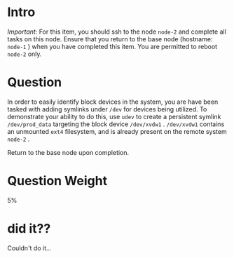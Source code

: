 
# Intro

*Important:* For this item, you should ssh to the node `node-2` and complete all tasks on this node. Ensure that you return to the base node (hostname: `node-1` ) when you have completed this item. You are permitted to reboot `node-2` only.

# Question

In order to easily identify block devices in the system, you are have been tasked with adding symlinks under `/dev` for devices being utilized. To demonstrate your ability to do this, use `udev` to create a persistent symlink `/dev/prod_data` targeting the block device `/dev/xvdw1` . `/dev/xvdw1` contains an unmounted `ext4` filesystem, and is already present on the remote system `node-2` .

Return to the base node upon completion.

# Question Weight

5%

# did it??

Couldn't do it...

